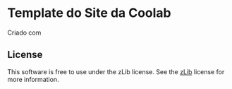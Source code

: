 Template do Site da Coolab
========================


Criado com 

[pure]: http://purecss.io/


License
-------

This software is free to use under the zLib license.
See the [zLib][] license for more information.

[zLib]: http://www.zlib.net/zlib_license.html
